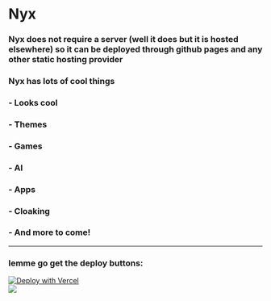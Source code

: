 # Nyx 

### Nyx does not require a server (well it does but it is hosted elsewhere) so it can be deployed through github pages and any other static hosting provider
### Nyx has lots of cool things
### - Looks cool
### - Themes
### - Games
### - AI
### - Apps
### - Cloaking
### - And more to come!
<hr>

### lemme go get the deploy buttons:
[![Deploy with Vercel](https://binbashbanana.github.io/deploy-buttons/buttons/remade/vercel.svg)](https://vercel.com/new/clone?repositoryurl=https://github.com/chompypotato/Nyx) <br>
<a href="https://render.com/deploy?repo=https://github.com/chompypotato/Nyx">
<img src="https://raw.githubusercontent.com/BinBashBanana/deploy-buttons/main/buttons/remade/render.svg"></img></a>
